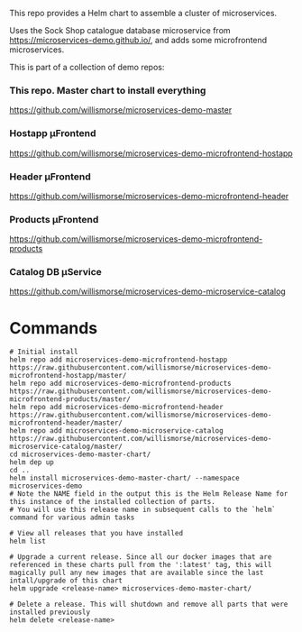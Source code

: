 
This repo provides a Helm chart to assemble a cluster of microservices. 

Uses the Sock Shop catalogue database microservice from https://microservices-demo.github.io/, and adds some microfrontend microservices.

This is part of a collection of demo repos:

### This repo. Master chart to install everything
https://github.com/willismorse/microservices-demo-master

### Hostapp µFrontend
https://github.com/willismorse/microservices-demo-microfrontend-hostapp

### Header µFrontend
https://github.com/willismorse/microservices-demo-microfrontend-header

### Products µFrontend
https://github.com/willismorse/microservices-demo-microfrontend-products

### Catalog DB µService
https://github.com/willismorse/microservices-demo-microservice-catalog



# Commands

```
# Initial install
helm repo add microservices-demo-microfrontend-hostapp  https://raw.githubusercontent.com/willismorse/microservices-demo-microfrontend-hostapp/master/
helm repo add microservices-demo-microfrontend-products  https://raw.githubusercontent.com/willismorse/microservices-demo-microfrontend-products/master/
helm repo add microservices-demo-microfrontend-header  https://raw.githubusercontent.com/willismorse/microservices-demo-microfrontend-header/master/
helm repo add microservices-demo-microservice-catalog  https://raw.githubusercontent.com/willismorse/microservices-demo-microservice-catalog/master/
cd microservices-demo-master-chart/
helm dep up
cd ..
helm install microservices-demo-master-chart/ --namespace microservices-demo
# Note the NAME field in the output this is the Helm Release Name for this instance of the installed collection of parts.
# You will use this release name in subsequent calls to the `helm` command for various admin tasks

# View all releases that you have installed
helm list

# Upgrade a current release. Since all our docker images that are referenced in these charts pull from the ':latest' tag, this will magically pull any new images that are available since the last intall/upgrade of this chart
helm upgrade <release-name> microservices-demo-master-chart/

# Delete a release. This will shutdown and remove all parts that were installed previously
helm delete <release-name>
```
